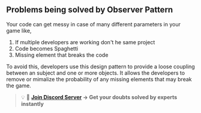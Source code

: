 ## Problems being solved by Observer Pattern
Your code can get messy in case of many different parameters in your game like,
1. If multiple developers are working don't he same project
2. Code becomes Spaghetti
3. Missing element that breaks the code
 
To avoid this, developers use this design pattern to provide a loose coupling between an subject and one or more objects. It allows the developers to remove or mimalize the probability of any missing elements that may break the game.


>💡 🚀 **[Join Discord Server](https://discord.gg/J5zDscnzms) → Get your doubts solved by experts instantly**
